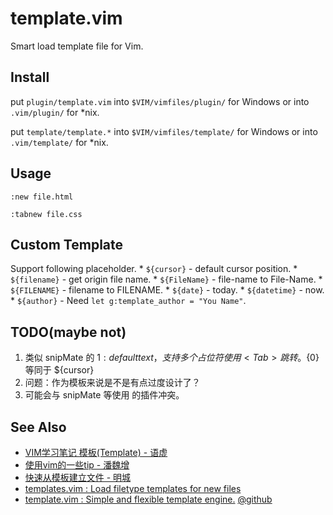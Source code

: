 
# template.vim

Smart load template file for Vim.

## Install
put `plugin/template.vim` into `$VIM/vimfiles/plugin/` for Windows or into `.vim/plugin/` for *nix.

put `template/template.*` into `$VIM/vimfiles/template/` for Windows or into `.vim/template/` for *nix.

## Usage
`:new file.html`

`:tabnew file.css`

## Custom Template
Support following placeholder.
    * `${cursor}` - default cursor position.
    * `${filename}` - get origin file name.
    * `${FileName}` - file-name to File-Name.
    * `${FILENAME}` - filename to FILENAME.
    * `${date}` - today.
    * `${datetime}` - now.
    * `${author}` - Need `let g:template_author = "You Name"`.

## TODO(maybe not)
1. 类似 snipMate 的 ${1:default text}，支持多个占位符使用 <Tab> 跳转。${0} 等同于 ${cursor}
  1. 问题：作为模板来说是不是有点过度设计了？
  2. 可能会与 snipMate 等使用 <Tab> 的插件冲突。

## See Also
* [VIM学习笔记 模板(Template) - 语虚](http://yyq123.blogspot.com/2010/08/vim-template.html)
* [使用vim的一些tip - 潘魏增](http://panweizeng.com/archives/383)
* [快速从模板建立文件 - 明城](http://www.gracecode.com/archives/2414/)
* [templates.vim : Load filetype templates for new files](http://www.vim.org/scripts/script.php?script_id=1172)
* [template.vim : Simple and flexible template engine.](http://www.vim.org/scripts/script.php?script_id=2834)
    [@github](http://github.com/thinca/vim-template)
